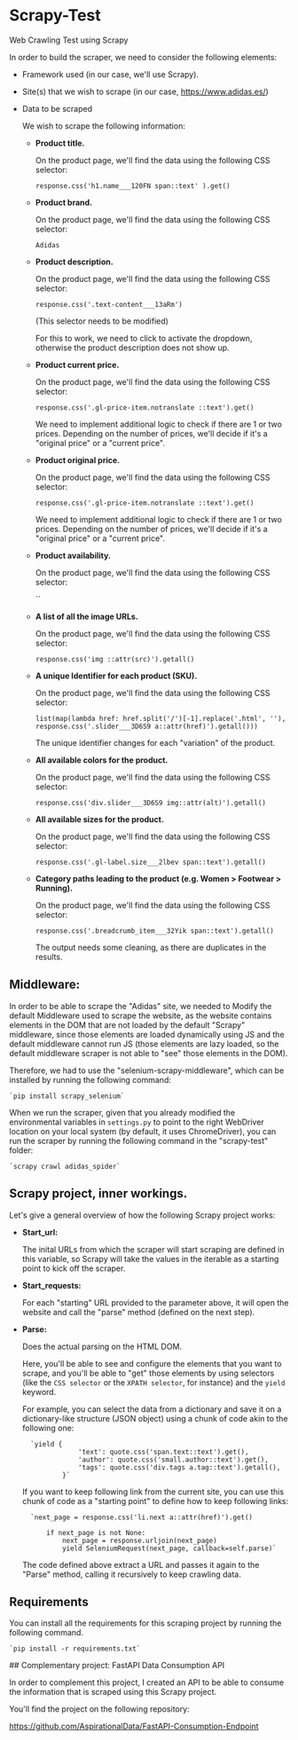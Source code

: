 # Scrapy-Test
Web Crawling Test using Scrapy


In order to build the scraper, we need to consider the following elements:

* Framework used (in our case, we'll use Scrapy).
* Site(s) that we wish to scrape (in our case, https://www.adidas.es/)
* Data to be scraped

    We wish to scrape the following information:

    * **Product title.**

        On the product page, we'll find the data using the following CSS selector:

        `response.css('h1.name___120FN span::text' ).get()`
        
    * **Product brand.**

        On the product page, we'll find the data using the following CSS selector:

        `Adidas`


    * **Product description.**

        On the product page, we'll find the data using the following CSS selector:

        `response.css('.text-content___13aRm')`

        (This selector needs to be modified)

        For this to work, we need to click to activate the dropdown, otherwise the product description does not show up.


    * **Product current price.**

        On the product page, we'll find the data using the following CSS selector:

        `response.css('.gl-price-item.notranslate ::text').get()`

        We need to implement additional logic to check if there are 1 or two prices.
        Depending on the number of prices, we'll decide if it's a "original price" or a "current price".

        

    * **Product original price.**

        On the product page, we'll find the data using the following CSS selector:

        `response.css('.gl-price-item.notranslate ::text').get()`

        We need to implement additional logic to check if there are 1 or two prices.
        Depending on the number of prices, we'll decide if it's a "original price" or a "current price".


    * **Product availability.**

        On the product page, we'll find the data using the following CSS selector:

        ``


    * **A list of all the image URLs.**

        On the product page, we'll find the data using the following CSS selector:

        `response.css('img ::attr(src)').getall()`


    * **A unique Identifier for each product (SKU).**

        On the product page, we'll find the data using the following CSS selector:

        `list(map(lambda href: href.split('/')[-1].replace('.html', ''), response.css('.slider___3D6S9 a::attr(href)').getall()))`

        The unique identifier changes for each "variation" of the product.


    * **All available colors for the product.**

        On the product page, we'll find the data using the following CSS selector:

        `response.css('div.slider___3D6S9 img::attr(alt)').getall()`


    * **All available sizes for the product.**

        On the product page, we'll find the data using the following CSS selector:

        `response.css('.gl-label.size___2lbev span::text').getall()`


    * **Category paths leading to the product (e.g. Women > Footwear > Running).**

        On the product page, we'll find the data using the following CSS selector:

        `response.css('.breadcrumb_item___32Yik span::text').getall()`

        The output needs some cleaning, as there are duplicates in the results.



## Middleware:

In order to be able to scrape the "Adidas" site, we needed to Modify the default Middleware used to scrape the website, as the website contains elements in the DOM that are not loaded by the default "Scrapy" middleware, since those elements are loaded dynamically using JS and the default middleware cannot run JS (those elements are lazy loaded, so the default middleware scraper is not able to "see" those elements in the DOM).

Therefore, we had to use the "selenium-scrapy-middleware", which can be installed by running the following command:


    `pip install scrapy_selenium`


When we run the scraper, given that you already modified the environmental variables in `settings.py` to point to the right WebDriver location on your local system (by default, it uses ChromeDriver), you can run the scraper by running the following command in the "scrapy-test" folder:


    `scrapy crawl adidas_spider`


## Scrapy project, inner workings.

Let's give a general overview of how the following Scrapy project works:

* **Start_url:**

    The inital URLs from which the scraper will start scraping are defined in this variable, so Scrapy will take the values in the iterable as a starting point to kick off the scraper.

* **Start_requests:**

    For each "starting" URL provided to the parameter above, it will open the website and call the "parse" method (defined on the next step).

* **Parse:**

    Does the actual parsing on the HTML DOM.

    Here, you'll be able to see and configure the elements that you want to scrape, and you'll be able to "get" those elements by using selectors (like the `CSS selector` or the `XPATH selector`, for instance) and the `yield` keyword.

    For example, you can select the data from a dictionary and save it on a dictionary-like structure (JSON object) using a chunk of code akin to the following one:

        `yield {
                    'text': quote.css('span.text::text').get(),
                    'author': quote.css('small.author::text').get(),
                    'tags': quote.css('div.tags a.tag::text').getall(),
                }`


    If you want to keep following link from the current site, you can use this chunk of code as a "starting point" to define how to keep following links:

        `next_page = response.css('li.next a::attr(href)').get()

            if next_page is not None:
                next_page = response.urljoin(next_page)
                yield SeleniumRequest(next_page, callback=self.parse)`


    The code defined above extract a URL and passes it again to the "Parse" method, calling it recursively to keep crawling data.


## Requirements

You can install all the requirements for this scraping project by running the following command.

    `pip install -r requirements.txt`



## Complementary project: FastAPI Data Consumption API

In order to complement this project, I created an API to be able to consume the information that is scraped using this Scrapy project.

You'll find the project on the following repository:

https://github.com/AspirationalData/FastAPI-Consumption-Endpoint